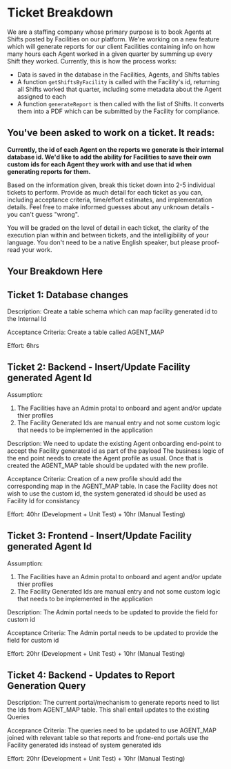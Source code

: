 # Ticket Breakdown
We are a staffing company whose primary purpose is to book Agents at Shifts posted by Facilities on our platform. We're working on a new feature which will generate reports for our client Facilities containing info on how many hours each Agent worked in a given quarter by summing up every Shift they worked. Currently, this is how the process works:

- Data is saved in the database in the Facilities, Agents, and Shifts tables
- A function `getShiftsByFacility` is called with the Facility's id, returning all Shifts worked that quarter, including some metadata about the Agent assigned to each
- A function `generateReport` is then called with the list of Shifts. It converts them into a PDF which can be submitted by the Facility for compliance.

## You've been asked to work on a ticket. It reads:

**Currently, the id of each Agent on the reports we generate is their internal database id. We'd like to add the ability for Facilities to save their own custom ids for each Agent they work with and use that id when generating reports for them.**


Based on the information given, break this ticket down into 2-5 individual tickets to perform. Provide as much detail for each ticket as you can, including acceptance criteria, time/effort estimates, and implementation details. Feel free to make informed guesses about any unknown details - you can't guess "wrong".


You will be graded on the level of detail in each ticket, the clarity of the execution plan within and between tickets, and the intelligibility of your language. You don't need to be a native English speaker, but please proof-read your work.

## Your Breakdown Here

## Ticket 1: Database changes
Description: 
Create a table schema which can map facility generated id to the Internal Id

Acceptance Criteria: Create a table called AGENT_MAP

Effort: 6hrs

## Ticket 2: Backend - Insert/Update Facility generated Agent Id
Assumption: 
1. The Facilities have an Admin protal to onboard and agent and/or update thier profiles
2. The Facility Generated Ids are manual entry and not some custom logic that needs to be implemented in the application

Description: We need to update the existing Agent onboarding end-point to accept the Facility generated id as part of the payload
The business logic of the end point needs to create the Agent profile as usual. Once that is created the AGENT_MAP table should be updated with the new profile. 

Acceptance Criteria: Creation of a new profile should add the corresponding map in the AGENT_MAP table. In case the Facility does not wish to use the custom id, the system generated id should be used as Facility Id for consistancy

Effort: 40hr (Development + Unit Test) + 10hr (Manual Testing)

## Ticket 3: Frontend - Insert/Update Facility generated Agent Id
Assumption: 
1. The Facilities have an Admin protal to onboard and agent and/or update thier profiles
2. The Facility Generated Ids are manual entry and not some custom logic that needs to be implemented in the application

Description: The Admin portal needs to be updated to provide the field for custom id

Acceptance Criteria: The Admin portal needs to be updated to provide the field for custom id

Effort: 20hr (Development + Unit Test) + 10hr (Manual Testing)

## Ticket 4: Backend - Updates to Report Generation Query
Description: The current portal/mechanism to generate reports need to list the Ids from AGENT_MAP table. This shall entail updates to the existing Queries

Acceprance Criteria: The queries need to be updated to use AGENT_MAP joined with relevant table so that reports and frone-end portals use the Facility generated ids instead of system generated ids

Effort: 20hr (Development + Unit Test) + 10hr (Manual Testing)